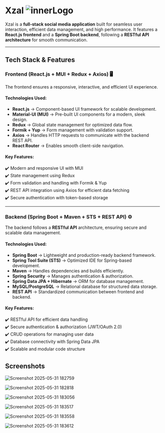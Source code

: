 # **Xzal**  ![innerLogo](https://github.com/user-attachments/assets/10f38039-a3b1-46ff-b841-8059b1642e2b)


Xzal is a **full-stack social media application** built for seamless user interaction, efficient data management, and high performance. It features a **React.js frontend** and a **Spring Boot backend**, following a **RESTful API architecture** for smooth communication.  

---

## **Tech Stack & Features**  

### **Frontend (React.js + MUI + Redux + Axios) 🖥️**  
The frontend ensures a responsive, interactive, and efficient UI experience.  
#### **Technologies Used:**  
- **React.js** → Component-based UI framework for scalable development.  
- **Material-UI (MUI)** → Pre-built UI components for a modern, sleek design.  
- **Redux** → Global state management for optimized data flow.  
- **Formik + Yup** → Form management with validation support.  
- **Axios** → Handles HTTP requests to communicate with the backend REST API.  
- **React Router** → Enables smooth client-side navigation.  

#### **Key Features:**  
✔️ Modern and responsive UI with MUI  
✔️ State management using Redux  
✔️ Form validation and handling with Formik & Yup  
✔️ REST API integration using Axios for efficient data fetching  
✔️ Secure authentication with token-based storage  

---

### **Backend (Spring Boot + Maven + STS + REST API) ⚙️**  
The backend follows a **RESTful API** architecture, ensuring secure and scalable data management.  
#### **Technologies Used:**  
- **Spring Boot** → Lightweight and production-ready backend framework.  
- **Spring Tool Suite (STS)** → Optimized IDE for Spring-based development.  
- **Maven** → Handles dependencies and builds efficiently.  
- **Spring Security** → Manages authentication & authorization.  
- **Spring Data JPA + Hibernate** → ORM for database management.  
- **MySQL/PostgreSQL** → Relational database for structured data storage.  
- **REST API** → Standardized communication between frontend and backend.  

#### **Key Features:**  
✔️ RESTful API for efficient data handling  
✔️ Secure authentication & authorization (JWT/OAuth 2.0)  
✔️ CRUD operations for managing user data  
✔️ Database connectivity with Spring Data JPA  
✔️ Scalable and modular code structure  

 

## Screenshots 

![Screenshot 2025-05-31 182759](https://github.com/user-attachments/assets/171bc7fc-4543-4793-bc3c-2d7a8136af2f)

![Screenshot 2025-05-31 182818](https://github.com/user-attachments/assets/3003d2fa-4f4d-487e-9c3d-c02fa1eb5322)

![Screenshot 2025-05-31 183056](https://github.com/user-attachments/assets/4fbbb49e-56b3-4d6e-a126-842bc13a9bec)

![Screenshot 2025-05-31 183517](https://github.com/user-attachments/assets/8a5ff6e0-a91b-489e-9062-7489284cc7e7)

 ![Screenshot 2025-05-31 183558](https://github.com/user-attachments/assets/b2f77d3d-b40c-40bf-94e2-783715389cdc)
 
![Screenshot 2025-05-31 183612](https://github.com/user-attachments/assets/d9822869-7847-41cc-b047-3d74961d4f05)
